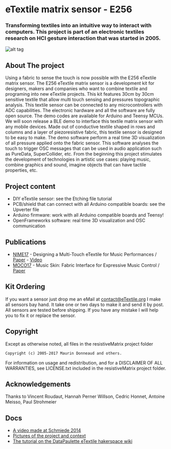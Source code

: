 # eTextile matrix sensor - E256

### Transforming textiles into an intuitive way to interact with computers. This project is part of an electronic textiles research on HCI gesture interaction that was started in 2005.

![alt tag](https://farm6.staticflickr.com/5572/30306414062_22bba76566_z_d.jpg)

## About The project
Using a fabric to sense the touch is now possible with the E256 eTextile matrix sensor.
The E256 eTextile matrix sensor is a development kit for designers, makers and companies who want to combine textile and programing into new eTextile projects.
This kit features 30cm by 30cm sensitive textile that allow multi touch sensing and pressures topographic analysis.
This textile sensor can be connected to any microcontrollers with ADC capabilities.
The electronic hardware and all the software are fully open source.
The demo codes are available for Arduino and Teensy MCUs.
We will soon release a BLE demo to interface this textile matrix sensor with any mobile devices.
Made out of conductive textile shaped in rows and columns and a layer of piezoresistive fabric, this textile sensor is designed to be easy to make.
The demo software perform a real time 3D visualization of all pressure applied onto the fabric sensor.
This software analyses the touch to trigger OSC messages that can be used in audio application such as PureData, SuperCollider, etc.
From the beginning this project stimulates the development of technologies in artistic use cases: playing music, combine graphics and sound, imagine objects that can have tactile properties, etc.

## Project content
- DIY eTextile sensor: see the Etching file tutorial
- PCB/shield that can connect with all Arduino compatible boards: see the Upverter file
- Arduino firmware: work with all Arduino compatible boards and Teensy!
- OpenFrameworks software: real time 3D visualization and OSC communication

## Publications
- [NIME17](http://www.nime2017.org/) - Designing a Multi-Touch eTextile for Music Performances / [Paper](https://etextile.github.io/resistiveMatrix/publications/NIME17-eTextile.pdf) - [Video](https://vimeo.com/217690743)
- [MOCO17](http://moco17.movementcomputing.org/) - Music Skin: Fabric Interface for Expressive Music Control / [Paper](https://etextile.github.io/resistiveMatrix/publications/MOCO17-MusicSkin.pdf)

## Kit Ordering
If you want a sensor just drop me an eMail at contact@eTextile.org
I make all sensors bay hand. It take one or two days to make it and send it by post.
All sensors are tested before shipping.
If you have any mistake I will help you to fix it or replace the sensor.

## Copyright
Except as otherwise noted, all files in the resistiveMatrix project folder

    Copyright (c) 2005-2017 Maurin Donneaud and others.

For information on usage and redistribution, and for a DISCLAIMER OF ALL
WARRANTIES, see LICENSE.txt included in the resistiveMatrix project folder.

## Acknowledgements
Thanks to Vincent Roudaut, Hannah Perner Willson, Cedric Honnet, Antoine Meisso, Paul Strohmeier

## Docs
- [A video made at Schmiede 2014](http://www.kobakant.at/DIY/?p=4305/)
- [Pictures of the project and context](https://www.flickr.com/photos/maurin/albums/72157673740361510)
- [The tutorial on the DataPaulette eTextile hakerspace wiki](http://wiki.datapaulette.org/doku.php/atelier/projets/matrice_textile)
